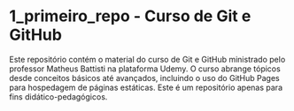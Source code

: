 # 1_primeiro_repo - Curso de Git e GitHub

Este repositório contém o material do curso de Git e GitHub ministrado pelo professor Matheus Battisti na plataforma Udemy. O curso abrange tópicos desde conceitos básicos até avançados, incluindo o uso do GitHub Pages para hospedagem de páginas estáticas.
Este é um repositório apenas para fins didático-pedagógicos.
